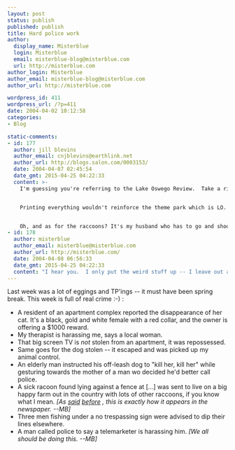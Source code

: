 ```yaml
---
layout: post
status: publish
published: publish
title: Hard police work
author:
  display_name: Misterblue
  login: Misterblue
  email: misterblue-blog@misterblue.com
  url: http://misterblue.com
author_login: Misterblue
author_email: misterblue-blog@misterblue.com
author_url: http://misterblue.com

wordpress_id: 411
wordpress_url: /?p=411
date: 2004-04-02 10:12:58
categories:
- Blog

static-comments:
- id: 177
  author: jill blevins
  author_email: cnjblevins@earthlink.net
  author_url: http://blogs.salon.com/0003153/
  date: 2004-04-07 02:45:54
  date_gmt: 2015-04-25 04:22:33
  content: >-
    I'm guessing you're referring to the Lake Oswego Review.  Take a ride with a LO Cop, late on a Friday or Saturday night, and you'll see they don't print most the tragic, nasty news.  Yes, even Surgeons and CEOs beat their wives.


    Printing everything wouldn't reinforce the theme park which is LO.  They have to sell papers, after all. Which is why they constantly print my daughter's picture, even if it's for truly un-newsworthy dumb stuff.


    Oh, and as for the raccoons? It's my husband who has to go and shoot them when they're rabid.  He says it's the worst part of his job.  Now that's something you can only say in Law Enforcement in Lake Oswego!
- id: 178
  author: misterblue
  author_email: misterblue@misterblue.com
  author_url: http://misterblue.com/
  date: 2004-04-08 06:56:33
  date_gmt: 2015-04-25 04:22:33
  content: "I hear you.  I only put the weird stuff up -- I leave out all the DUIs, MIPs, robberies, thefts and domestics.  It's not all raccoons and funny calls. \n"
---
```

<p>
    Last week was a lot of eggings and TP'ings -- it must have
    been spring break.
    This week is full of real crime :-) :
</p>
<ul>
    <li>
        A resident of an apartment complex reported the disappearance
        of her cat.
        It's a black, gold and white female with a red collar,
        and the owner is offering a $1000 reward.
    </li>
    <li>
        My therapist is harassing me, says a local woman.
    </li>
    <li>
        That big screen TV is <i>not</i>
        stolen from an apartment, it was repossessed.
    </li>
    <li>
        Same goes for the dog stolen --
        it escaped and was picked up my animal control.
    </li>
    <li>
        An elderly man instructed his off-leash dog to
        "kill her, kill her" while gesturing towards the
        mother of a man wo decided he'd better call police.
    </li>
    <li>
        A sick racoon found lying against a fence at [...]
        was sent to live on a big happy farm out in the country
        with lots of other raccoons,
        if you know what I mean.
        <i>[As
            <a href="http://www.misterblue.com/mt/archives/20040214-more_police_business.html">said</a>
            <a href="http://www.misterblue.com/mt/archives/20031227-even_more_police_business.html">before</a>
            , this is exactly how it appears
            in the newspaper. --MB]</i>
    </li>
    <li>
        Three men fishing under a no trespassing sign
        were advised to dip their lines elsewhere.
    </li>
    <li>
        A man called police to say a telemarketer is
        harassing him.
        <i>[We all should be doing this. --MB]</i>
    </li>
</ul>
